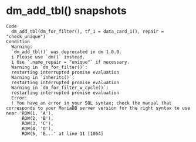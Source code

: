 # dm_add_tbl() snapshots

    Code
      dm_add_tbl(dm_for_filter(), tf_1 = data_card_1(), repair = "check_unique")
    Condition
      Warning:
      `dm_add_tbl()` was deprecated in dm 1.0.0.
      i Please use `dm()` instead.
      i Use `.name_repair = "unique"` if necessary.
      Warning in `dm_for_filter()`:
      restarting interrupted promise evaluation
      Warning in `inherits()`:
      restarting interrupted promise evaluation
      Warning in `dm_for_filter_w_cycle()`:
      restarting interrupted promise evaluation
      Error:
      ! You have an error in your SQL syntax; check the manual that corresponds to your MariaDB server version for the right syntax to use near 'ROW(1, 'A'),
          ROW(2, 'B'),
          ROW(3, 'C'),
          ROW(4, 'D'),
          ROW(5, 'E...' at line 11 [1064]

